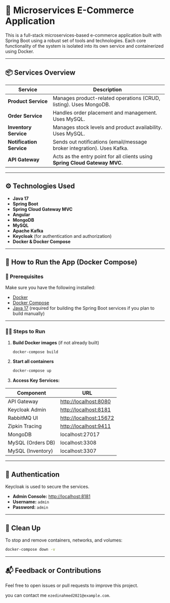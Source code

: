 # 🛒 Microservices E-Commerce Application

This is a full-stack microservices-based e-commerce application built with Spring Boot using a robust set of tools and technologies. Each core functionality of the system is isolated into its own service and containerized using Docker.

---

## 📦 Services Overview

| Service                  | Description                                                                 |
| ------------------------ | --------------------------------------------------------------------------- |
| **Product Service**      | Manages product-related operations (CRUD, listing). Uses MongoDB.           |
| **Order Service**        | Handles order placement and management. Uses MySQL.                         |
| **Inventory Service**    | Manages stock levels and product availability. Uses MySQL.                  |
| **Notification Service** | Sends out notifications (email/message broker integration). Uses Kafka.     |
| **API Gateway**          | Acts as the entry point for all clients using **Spring Cloud Gateway MVC**. |

---

## ⚙️ Technologies Used

* **Java 17**
* **Spring Boot**
* **Spring Cloud Gateway MVC**
* **Angular**
* **MongoDB**
* **MySQL**
* **Apache Kafka**
* **Keycloak** (for authentication and authorization)
* **Docker & Docker Compose**

---

## 🚀 How to Run the App (Docker Compose)

### 🧾 Prerequisites

Make sure you have the following installed:

* [Docker](https://docs.docker.com/get-docker/)
* [Docker Compose](https://docs.docker.com/compose/)
* [Java 17](https://adoptium.net/) (required for building the Spring Boot services if you plan to build manually)

---

### 🧑‍💻 Steps to Run

1. **Build Docker images** (if not already built)

   ```bash
   docker-compose build
   ```

2. **Start all containers**

   ```bash
   docker-compose up
   ```

3. **Access Key Services:**

| Component         | URL                                              |
| ----------------- | ------------------------------------------------ |
| API Gateway       | [http://localhost:8080](http://localhost:8080)   |
| Keycloak Admin    | [http://localhost:8181](http://localhost:8181)   |
| RabbitMQ UI       | [http://localhost:15672](http://localhost:15672) |
| Zipkin Tracing    | [http://localhost:9411](http://localhost:9411)   |
| MongoDB           | localhost:27017                                  |
| MySQL (Orders DB) | localhost:3308                                   |
| MySQL (Inventory) | localhost:3307                                   |

---

## 🔐 Authentication

Keycloak is used to secure the services.

* **Admin Console:** [http://localhost:8181](http://localhost:8181)
* **Username:** `admin`
* **Password:** `admin`

---

## 🧹 Clean Up

To stop and remove containers, networks, and volumes:

```bash
docker-compose down -v
```

---

## 📬 Feedback or Contributions

Feel free to open issues or pull requests to improve this project.

you can contact me  `ezedinahmed2021@example.com`. 

